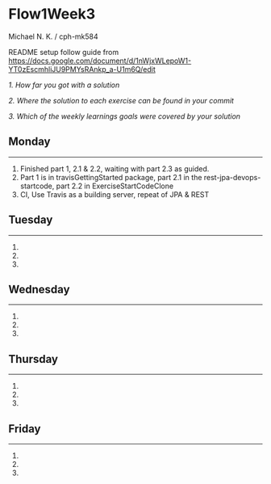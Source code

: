 # Flow1Week3
Michael N. K. / cph-mk584

README setup follow guide from https://docs.google.com/document/d/1nWjxWLepoW1-YT0zEscmhliJU9PMYsRAnkp_a-U1m6Q/edit

*1. How far you got with a solution*

*2. Where the solution to each exercise can be found in your commit*

*3. Which of the weekly learnings goals were covered by your solution*

## Monday
-----
1. Finished part 1, 2.1 & 2.2, waiting with part 2.3 as guided.
2. Part 1 is in travisGettingStarted package, part 2.1 in the rest-jpa-devops-startcode, part 2.2 in ExerciseStartCodeClone
3. CI, Use Travis as a building server, repeat of JPA & REST

## Tuesday
-----
1. 
2. 
3. 

## Wednesday
-----
1. 
2. 
3. 

## Thursday
-----
1. 
2. 
3. 

## Friday
-----
1. 
2. 
3. 
